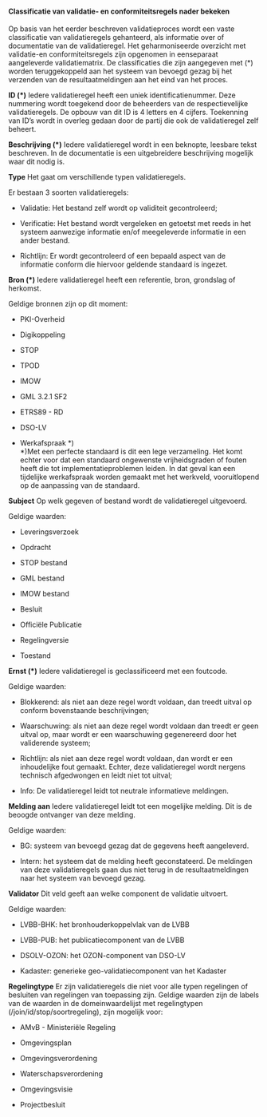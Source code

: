 #### Classificatie van validatie- en conformiteitsregels nader bekeken

Op basis van het eerder beschreven validatieproces wordt een vaste classificatie 
van validatieregels gehanteerd, als informatie over of documentatie van de validatieregel. 
Het geharmoniseerde overzicht met validatie-en conformiteitsregels zijn opgenomen in eenseparaat 
aangeleverde validatiematrix. De classificaties die zijn aangegeven met (*) worden teruggekoppeld 
aan het systeem van bevoegd gezag bij het verzenden van de resultaatmeldingen aan het eind van 
het proces. 
 
**ID (*)** 
  Iedere validatieregel heeft een uniek identificatienummer. 
  Deze nummering wordt toegekend door de beheerders van de respectievelijke validatieregels. De opbouw van dit ID is 
  4 letters en 4 cijfers. Toekenning van ID’s wordt in overleg gedaan door de partij die ook de validatieregel zelf 
  beheert. 
 

**Beschrijving (*)** 
  Iedere validatieregel wordt in een beknopte, leesbare tekst beschreven. In de documentatie is een uitgebreidere 
  beschrijving mogelijk waar dit nodig is. 
 

**Type** 
  Het gaat om verschillende typen validatieregels.

  Er bestaan 3 soorten validatieregels:

- Validatie: Het bestand zelf wordt op validiteit gecontroleerd; 

- Verificatie: Het bestand wordt vergeleken en getoetst met reeds in het systeem aanwezige informatie en/of meegeleverde 
  informatie in een ander bestand. 

- Richtlijn: Er wordt gecontroleerd of een bepaald aspect van de informatie 
  conform die hiervoor geldende standaard is ingezet.  
 

**Bron (*)** 
  Iedere validatieregel heeft een referentie, bron, grondslag of herkomst. 

  Geldige bronnen zijn op dit moment: 

- PKI-Overheid 

- Digikoppeling 

- STOP  

- TPOD  

- IMOW  

- GML 3.2.1 SF2 

- ETRS89 - RD 

- DSO-LV 

- Werkafspraak *)   
  *)Met een perfecte standaard is dit een lege verzameling. 
  Het komt echter voor dat een standaard ongewenste vrijheidsgraden of fouten 
  heeft die tot implementatieproblemen leiden. In dat geval kan een tijdelijke 
  werkafspraak worden gemaakt met het werkveld, vooruitlopend op de aanpassing 
  van de standaard. 
 

**Subject** 
  Op welk gegeven of bestand wordt de validatieregel uitgevoerd. 

  Geldige waarden:  
 
- Leveringsverzoek
 
- Opdracht 

- STOP bestand 

- GML bestand 

- IMOW bestand 

- Besluit 

- Officiële Publicatie 

- Regelingversie 

- Toestand 
 

**Ernst (*)** 
  Iedere validatieregel is geclassificeerd met een foutcode.
 
  Geldige waarden: 

- Blokkerend: als niet aan deze regel wordt voldaan, dan treedt uitval op conform 
  bovenstaande beschrijvingen; 

- Waarschuwing: als niet aan deze regel wordt voldaan dan treedt er geen uitval op, 
  maar wordt er een waarschuwing gegenereerd door het validerende systeem; 

- Richtlijn: als niet aan deze regel wordt voldaan, dan wordt er een inhoudelijke fout 
  gemaakt. Echter, deze validatieregel wordt nergens technisch afgedwongen en leidt niet 
  tot uitval; 

- Info: De validatieregel leidt tot neutrale informatieve meldingen. 
 

**Melding aan** 
  Iedere validatieregel leidt tot een mogelijke melding. Dit is de beoogde ontvanger van deze melding. 

  Geldige waarden: 

- BG: systeem van bevoegd gezag dat de gegevens heeft aangeleverd. 

- Intern: het systeem dat de melding heeft geconstateerd. De meldingen van deze validatieregels 
  gaan dus niet terug in de resultaatmeldingen naar het systeem van bevoegd gezag. 
 

**Validator** 
  Dit veld geeft aan welke component de validatie uitvoert. 

  Geldige waarden: 

- LVBB-BHK: het bronhouderkoppelvlak van de LVBB 

- LVBB-PUB: het publicatiecomponent van de LVBB 

- DSOLV-OZON: het OZON-component van DSO-LV 

- Kadaster: generieke geo-validatiecomponent van het Kadaster 
 

**Regelingtype** 
  Er zijn validatieregels die niet voor alle typen regelingen of besluiten van regelingen van toepassing zijn. 
  Geldige waarden zijn de labels van de waarden in de domeinwaardelijst met regelingtypen (/join/id/stop/soortregeling), 
  zijn mogelijk voor: 

- AMvB - Ministeriële Regeling 

- Omgevingsplan 

- Omgevingsverordening 

- Waterschapsverordening 

- Omgevingsvisie 

- Projectbesluit
